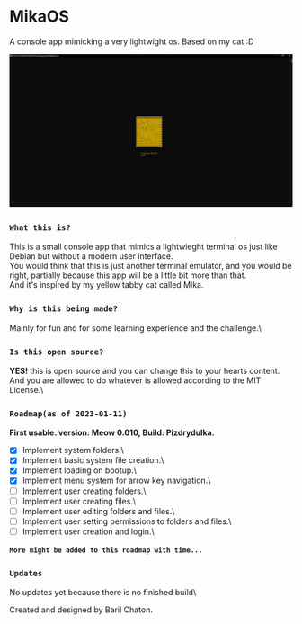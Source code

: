 # MikaOS
A console app mimicking a very lightwight os.
Based on my cat :D

![Alt text](Images/loadingSplash.jpg?raw=true "Title")

### `What this is?`
This is a small console app that mimics a lightwieght terminal os just like Debian but without a modern user interface.\
You would think that this is just another terminal emulator, and you would be right, partially because this app will be a little bit more than that.\
And it's inspired by my yellow tabby cat called Mika.

### `Why is this being made?`
Mainly for fun and for some learning experience and the challenge.\

### `Is this open source?`
<strong>YES!</strong> this is open source and you can change this to your hearts content.\
And you are allowed to do whatever is allowed according to the MIT License.\

### `Roadmap(as of 2023-01-11)`
<strong>First usable. version: Meow 0.010, Build: Pizdrydulka.</strong>
- [x] Implement system folders.\
- [x] Implement basic system file creation.\
- [x] Implement loading on bootup.\
- [x] Implement menu system for arrow key navigation.\
- [ ] Implement user creating folders.\
- [ ] Implement user creating files.\
- [ ] Implement user editing folders and files.\
- [ ] Implement user setting permissions to folders and files.\
- [ ] Implement user creation and login.\

<strong>`More might be added to this roadmap with time...`</strong>

### `Updates`
No updates yet because there is no finished build\\

Created and designed by Baril Chaton.
